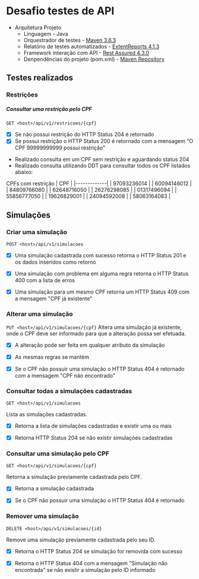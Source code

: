 # Desafio testes de API
- Arquitetura Projeto
    - Linguagem - Java
    - Orquestrador de testes - [Maven 3.6.3](https://maven.apache.org/download.cgi)
    - Relatório de testes automatizados - [ExtentReports 4.1.3](https://mvnrepository.com/artifact/com.aventstack/extentreports/4.1.3)
    - Framework interação com API - [Rest Assured 4.3.0](https://github.com/rest-assured/rest-assured/wiki/Downloads)
    - Denpendências do projeto (pom.xml) - [Maven Repository](https://mvnrepository.com/)

##  Testes realizados
### Restrições

##### Consultar uma restrição pelo CPF
`GET <host>/api/v1/restricoes/{cpf}`

- [x] Se não possui restrição do HTTP Status 204 é retornado 
- [X] Se possui restrição o HTTP Status 200 é retornado com a mensagem "O CPF 99999999999 possui restrição"

* Realizado consulta em um CPF sem restrição e aguardando status 204
* Realizado consulta utilizando DDT para consultar todos os CPF listados abaixo:


CPFs com restrição
| CPF         |
|-------------|
| 97093236014 |
| 60094146012 |
| 84809766080 |
| 62648716050 |
| 26276298085 |
| 01317496094 |
| 55856777050 |
| 19626829001 |
| 24094592008 |
| 58063164083 |

## Simulações

### Criar uma simulação

`POST <host>/api/v1/simulacoes`

- [X] Uma simulação cadastrada com sucesso retorna o HTTP Status 201 e os dados inseridos como retorno
 
- [X] Uma simulação com problema em alguma regra retorna o HTTP Status 400 com a lista de erros
 
- [X] Uma simulação para um mesmo CPF retorna um HTTP Status 409 com a mensagem "CPF já existente"

### Alterar uma simulação
`PUT <host>/api/v1/simulacoes/{cpf}`
Altera uma simulação já existente, onde o CPF deve ser informado para que a alteração possa ser efetuada.

- [X] A alteração pode ser feita em qualquer atributo da simulação
 
- [X] As mesmas regras se mantém
 
- [X] Se o CPF não possuir uma simulação o HTTP Status 404 é retornado com a
mensagem "CPF não encontrado"

### Consultar todas a simulações cadastradas

`GET <host>/api/v1/simulacoes`

Lista as simulações cadastradas.

- [X] Retorna a lista de simulações cadastradas e existir uma ou mais
 
- [X] Retorna HTTP Status 204 se não existir simulações cadastradas

### Consultar uma simulação pelo CPF

`GET <host>/api/v1/simulacoes/{cpf}`

Retorna a simulação previamente cadastrada pelo CPF.

- [X] Retorna a simulação cadastrada

- [X] Se o CPF não possuir uma simulação o HTTP Status 404 é retornado

### Remover uma simulação

`DELETE <host>/api/v1/simulacoes/{id}`

Remove uma simulação previamente cadastrada pelo seu ID.

- [X] Retorna o HTTP Status 204 se simulação for removida com sucesso

- [X] Retorna o HTTP Status 404 com a mensagem "Simulação não encontrada" se não existir a simulação pelo ID informado
